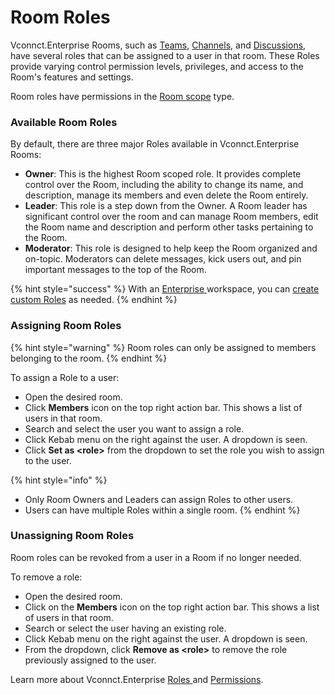# Room Roles

Vconnct.Enterprise Rooms, such as [Teams](teams/), [Channels](channels/), and [Discussions](../../workspace-administration/settings/discussion.md), have several roles that can be assigned to a user in that room. These Roles provide varying control permission levels, privileges, and access to the Room's features and settings.

Room roles have permissions in the [Room scope](../../workspace-administration/permissions/#scope-of-roles) type.

### Available Room Roles

By default, there are three major Roles available in Vconnct.Enterprise Rooms:

* **Owner**: This is the highest Room scoped role. It provides complete control over the Room, including the ability to change its name, and description, manage its members and even delete the Room entirely.
* **Leader**: This role is a step down from the Owner. A Room leader has significant control over the room and can manage Room members, edit the Room name and description and perform other tasks pertaining to the Room.
* **Moderator**: This role is designed to help keep the Room organized and on-topic. Moderators can delete messages, kick users out, and pin important messages to the top of the Room.

{% hint style="success" %}
With an [Enterprise ](../../workspace-administration/settings/enterprise.md)workspace, you can [create custom Roles](../../workspace-administration/permissions/#creating-custom-roles) as needed.
{% endhint %}

### Assigning Room Roles

{% hint style="warning" %}
Room roles can only be assigned to members belonging to the room.
{% endhint %}

To assign a Role to a user:

* Open the desired room.
* Click  **Members** icon on the top right action bar. This shows a list of users in that room.
* Search and select the user you want to assign a role.
* Click Kebab menu on the right against the user. A dropdown is seen.
* Click **Set as \<role></role>** from the dropdown to set the role you wish to assign to the user.

{% hint style="info" %}
* Only Room Owners and Leaders can assign Roles to other users.
* Users can have multiple Roles within a single room.
{% endhint %}

### Unassigning Room Roles

Room roles can be revoked from a user in a Room if no longer needed.

To remove a role:

* Open the desired room.
* &#x20;Click on the **Members** icon on the top right action bar. This shows a list of users in that room.
* Search or select the user having an existing role.
* Click Kebab menu on the right against the user. A dropdown is seen.
* From the dropdown, click **Remove as \<role></role>** to remove the role previously assigned to the user.

Learn more about Vconnct.Enterprise [Roles ](../../../setup-and-configure/roles-in-Vconnct.Enterprise.md)and [Permissions](../../workspace-administration/permissions/).
